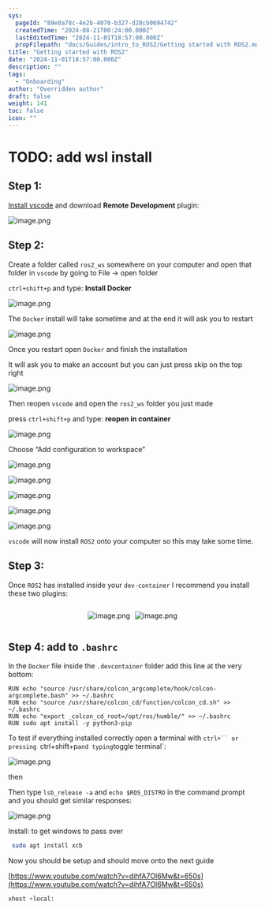 ```yaml
---
sys:
  pageId: "89e0a78c-4e2b-4070-b327-d28cb0694742"
  createdTime: "2024-08-21T00:24:00.000Z"
  lastEditedTime: "2024-11-01T18:57:00.000Z"
  propFilepath: "docs/Guides/intro_to_ROS2/Getting started with ROS2.md"
title: "Getting started with ROS2"
date: "2024-11-01T18:57:00.000Z"
description: ""
tags:
  - "Onboarding"
author: "Overridden author"
draft: false
weight: 141
toc: false
icon: ""
---
```


# TODO: add wsl install

## Step 1:

[Install vscode](https://code.visualstudio.com/download) and download **Remote Development** plugin:

![image.png](https://prod-files-secure.s3.us-west-2.amazonaws.com/d518164a-d88e-44d1-a4ee-3adb3bd8bce0/efb52993-1881-4a40-b95e-6f020334f022/image.png?X-Amz-Algorithm=AWS4-HMAC-SHA256&X-Amz-Content-Sha256=UNSIGNED-PAYLOAD&X-Amz-Credential=ASIAZI2LB4664I2BGNJP%2F20250226%2Fus-west-2%2Fs3%2Faws4_request&X-Amz-Date=20250226T140748Z&X-Amz-Expires=3600&X-Amz-Security-Token=IQoJb3JpZ2luX2VjECQaCXVzLXdlc3QtMiJHMEUCIDqQ6NAMLWWRwwOHrn8aY4c7HtOPzE4Hcps9eXx4Tlp3AiEAoGwBxT%2F2aumilvfpcVw8YE7xMVRc2th%2BQc2xrspYZ9Mq%2FwMIXRAAGgw2Mzc0MjMxODM4MDUiDOT7tBMna%2Bc5yPRmYSrcAzSFodqT%2F%2BC5skJQNQKmXi4B9INHrgRYSI3rFpnYJ2F%2BtHtqu4%2BJiFeKvuZW74iHOEccgFeckeYR1%2FPC2nDC4h8KVw9gcot4i7XhE6BiLMiZn9shWBooNOdCYngNTOwKMCT8YSZrfQc9VoEkxdiBGrPpFSdieplon%2FHQnXblZikblTMzWZuYKVFjpa1nmeFQwyfVVYBAeTI2V80MN9VcIJCRbBOkjhtJJb6eVrbm6rzewhlY9gzV%2FloknUpFmhD3APmh8ajkwU0IoYx1K%2FYWOu8umtU1etWTPnAdt%2Bo5jx2F9%2FJsHdPe9w0QgAKXDs3iDcnCVIysD7Vg9J48pUKxiSL%2BYIy7L249S8%2Bcaqrqdbd3PTt06MQ%2F%2BCVnSCHQwixK%2BHXe5I9xyoTCkkexJj32X7C1fP%2BVlsWFhQDkOIuKwFH9eTDVPEENfMkwjnQW2cSjUR8dZOhhGvmTrgTvhsgLLyBgDw2ybRpE%2BtCrvCxdn73m3Mb%2BpU0YJAnn3LgUqP63AW5nEfhFaEYJWXwaxN6FTZLG82qjNGMdg1K%2Fb25KMSSO5ND37C4p9WSiHh5K1Fr7By1BbWBLR4v1%2FvA612Fmkzy2S2vqCJxEPhiHYE4aoTbpVBB%2B0rFdqtXZbWlWMKyI%2FL0GOqUBEDoIzmU47PjKY2jXjO3upBaZ6bwRqEYY6zhrryDtkaPcS2GtuJvCmsOJWRi3n%2FScqwbBWxm%2F0TmMtpcp4uCQise2kCKclx8pzT%2FKQxKaYVqGbd6CocVFRRlJN%2Fbc%2F7MboTn8rdNBkwolVv38IjTK9wMPJiFISjVmBqkXnNoKyAp6bDPuEfBDuGo3OW87Aj%2Be2oKCSXJXdivfX04zVE1poDVnqcGI&X-Amz-Signature=9dd6e10c6d7e3867d1b262108c8f1b229f022dba2d712b332ba2f56bf4352b02&X-Amz-SignedHeaders=host&x-id=GetObject)

## Step 2:

Create a folder called `ros2_ws` somewhere on your computer and open that folder in `vscode` by going to File → open folder 

`ctrl+shift+p` and type: **Install Docker**

![image.png](https://prod-files-secure.s3.us-west-2.amazonaws.com/d518164a-d88e-44d1-a4ee-3adb3bd8bce0/2269dc0e-1cd5-47ff-bceb-c04ad9b2eab0/image.png?X-Amz-Algorithm=AWS4-HMAC-SHA256&X-Amz-Content-Sha256=UNSIGNED-PAYLOAD&X-Amz-Credential=ASIAZI2LB4664I2BGNJP%2F20250226%2Fus-west-2%2Fs3%2Faws4_request&X-Amz-Date=20250226T140748Z&X-Amz-Expires=3600&X-Amz-Security-Token=IQoJb3JpZ2luX2VjECQaCXVzLXdlc3QtMiJHMEUCIDqQ6NAMLWWRwwOHrn8aY4c7HtOPzE4Hcps9eXx4Tlp3AiEAoGwBxT%2F2aumilvfpcVw8YE7xMVRc2th%2BQc2xrspYZ9Mq%2FwMIXRAAGgw2Mzc0MjMxODM4MDUiDOT7tBMna%2Bc5yPRmYSrcAzSFodqT%2F%2BC5skJQNQKmXi4B9INHrgRYSI3rFpnYJ2F%2BtHtqu4%2BJiFeKvuZW74iHOEccgFeckeYR1%2FPC2nDC4h8KVw9gcot4i7XhE6BiLMiZn9shWBooNOdCYngNTOwKMCT8YSZrfQc9VoEkxdiBGrPpFSdieplon%2FHQnXblZikblTMzWZuYKVFjpa1nmeFQwyfVVYBAeTI2V80MN9VcIJCRbBOkjhtJJb6eVrbm6rzewhlY9gzV%2FloknUpFmhD3APmh8ajkwU0IoYx1K%2FYWOu8umtU1etWTPnAdt%2Bo5jx2F9%2FJsHdPe9w0QgAKXDs3iDcnCVIysD7Vg9J48pUKxiSL%2BYIy7L249S8%2Bcaqrqdbd3PTt06MQ%2F%2BCVnSCHQwixK%2BHXe5I9xyoTCkkexJj32X7C1fP%2BVlsWFhQDkOIuKwFH9eTDVPEENfMkwjnQW2cSjUR8dZOhhGvmTrgTvhsgLLyBgDw2ybRpE%2BtCrvCxdn73m3Mb%2BpU0YJAnn3LgUqP63AW5nEfhFaEYJWXwaxN6FTZLG82qjNGMdg1K%2Fb25KMSSO5ND37C4p9WSiHh5K1Fr7By1BbWBLR4v1%2FvA612Fmkzy2S2vqCJxEPhiHYE4aoTbpVBB%2B0rFdqtXZbWlWMKyI%2FL0GOqUBEDoIzmU47PjKY2jXjO3upBaZ6bwRqEYY6zhrryDtkaPcS2GtuJvCmsOJWRi3n%2FScqwbBWxm%2F0TmMtpcp4uCQise2kCKclx8pzT%2FKQxKaYVqGbd6CocVFRRlJN%2Fbc%2F7MboTn8rdNBkwolVv38IjTK9wMPJiFISjVmBqkXnNoKyAp6bDPuEfBDuGo3OW87Aj%2Be2oKCSXJXdivfX04zVE1poDVnqcGI&X-Amz-Signature=e7d5544a774ccea1b5b376fc39c65b212c29c33351a50f4859c7240634c2183d&X-Amz-SignedHeaders=host&x-id=GetObject)

The `Docker` install will take sometime and at the end it will ask you to restart

![image.png](https://prod-files-secure.s3.us-west-2.amazonaws.com/d518164a-d88e-44d1-a4ee-3adb3bd8bce0/ed233f78-be33-4b1f-b89c-9c346c0e961e/image.png?X-Amz-Algorithm=AWS4-HMAC-SHA256&X-Amz-Content-Sha256=UNSIGNED-PAYLOAD&X-Amz-Credential=ASIAZI2LB4664I2BGNJP%2F20250226%2Fus-west-2%2Fs3%2Faws4_request&X-Amz-Date=20250226T140748Z&X-Amz-Expires=3600&X-Amz-Security-Token=IQoJb3JpZ2luX2VjECQaCXVzLXdlc3QtMiJHMEUCIDqQ6NAMLWWRwwOHrn8aY4c7HtOPzE4Hcps9eXx4Tlp3AiEAoGwBxT%2F2aumilvfpcVw8YE7xMVRc2th%2BQc2xrspYZ9Mq%2FwMIXRAAGgw2Mzc0MjMxODM4MDUiDOT7tBMna%2Bc5yPRmYSrcAzSFodqT%2F%2BC5skJQNQKmXi4B9INHrgRYSI3rFpnYJ2F%2BtHtqu4%2BJiFeKvuZW74iHOEccgFeckeYR1%2FPC2nDC4h8KVw9gcot4i7XhE6BiLMiZn9shWBooNOdCYngNTOwKMCT8YSZrfQc9VoEkxdiBGrPpFSdieplon%2FHQnXblZikblTMzWZuYKVFjpa1nmeFQwyfVVYBAeTI2V80MN9VcIJCRbBOkjhtJJb6eVrbm6rzewhlY9gzV%2FloknUpFmhD3APmh8ajkwU0IoYx1K%2FYWOu8umtU1etWTPnAdt%2Bo5jx2F9%2FJsHdPe9w0QgAKXDs3iDcnCVIysD7Vg9J48pUKxiSL%2BYIy7L249S8%2Bcaqrqdbd3PTt06MQ%2F%2BCVnSCHQwixK%2BHXe5I9xyoTCkkexJj32X7C1fP%2BVlsWFhQDkOIuKwFH9eTDVPEENfMkwjnQW2cSjUR8dZOhhGvmTrgTvhsgLLyBgDw2ybRpE%2BtCrvCxdn73m3Mb%2BpU0YJAnn3LgUqP63AW5nEfhFaEYJWXwaxN6FTZLG82qjNGMdg1K%2Fb25KMSSO5ND37C4p9WSiHh5K1Fr7By1BbWBLR4v1%2FvA612Fmkzy2S2vqCJxEPhiHYE4aoTbpVBB%2B0rFdqtXZbWlWMKyI%2FL0GOqUBEDoIzmU47PjKY2jXjO3upBaZ6bwRqEYY6zhrryDtkaPcS2GtuJvCmsOJWRi3n%2FScqwbBWxm%2F0TmMtpcp4uCQise2kCKclx8pzT%2FKQxKaYVqGbd6CocVFRRlJN%2Fbc%2F7MboTn8rdNBkwolVv38IjTK9wMPJiFISjVmBqkXnNoKyAp6bDPuEfBDuGo3OW87Aj%2Be2oKCSXJXdivfX04zVE1poDVnqcGI&X-Amz-Signature=70ebcb3bf72cd191212bd06ceaf4e8242e87eda5386fac590822fa268c2d0808&X-Amz-SignedHeaders=host&x-id=GetObject)

Once you restart open `Docker` and finish the installation

It will ask you to make an account but you can just press skip on the top right

![image.png](https://prod-files-secure.s3.us-west-2.amazonaws.com/d518164a-d88e-44d1-a4ee-3adb3bd8bce0/21010ad9-1659-4fd9-9f59-9932a09b2a3d/image.png?X-Amz-Algorithm=AWS4-HMAC-SHA256&X-Amz-Content-Sha256=UNSIGNED-PAYLOAD&X-Amz-Credential=ASIAZI2LB4664I2BGNJP%2F20250226%2Fus-west-2%2Fs3%2Faws4_request&X-Amz-Date=20250226T140748Z&X-Amz-Expires=3600&X-Amz-Security-Token=IQoJb3JpZ2luX2VjECQaCXVzLXdlc3QtMiJHMEUCIDqQ6NAMLWWRwwOHrn8aY4c7HtOPzE4Hcps9eXx4Tlp3AiEAoGwBxT%2F2aumilvfpcVw8YE7xMVRc2th%2BQc2xrspYZ9Mq%2FwMIXRAAGgw2Mzc0MjMxODM4MDUiDOT7tBMna%2Bc5yPRmYSrcAzSFodqT%2F%2BC5skJQNQKmXi4B9INHrgRYSI3rFpnYJ2F%2BtHtqu4%2BJiFeKvuZW74iHOEccgFeckeYR1%2FPC2nDC4h8KVw9gcot4i7XhE6BiLMiZn9shWBooNOdCYngNTOwKMCT8YSZrfQc9VoEkxdiBGrPpFSdieplon%2FHQnXblZikblTMzWZuYKVFjpa1nmeFQwyfVVYBAeTI2V80MN9VcIJCRbBOkjhtJJb6eVrbm6rzewhlY9gzV%2FloknUpFmhD3APmh8ajkwU0IoYx1K%2FYWOu8umtU1etWTPnAdt%2Bo5jx2F9%2FJsHdPe9w0QgAKXDs3iDcnCVIysD7Vg9J48pUKxiSL%2BYIy7L249S8%2Bcaqrqdbd3PTt06MQ%2F%2BCVnSCHQwixK%2BHXe5I9xyoTCkkexJj32X7C1fP%2BVlsWFhQDkOIuKwFH9eTDVPEENfMkwjnQW2cSjUR8dZOhhGvmTrgTvhsgLLyBgDw2ybRpE%2BtCrvCxdn73m3Mb%2BpU0YJAnn3LgUqP63AW5nEfhFaEYJWXwaxN6FTZLG82qjNGMdg1K%2Fb25KMSSO5ND37C4p9WSiHh5K1Fr7By1BbWBLR4v1%2FvA612Fmkzy2S2vqCJxEPhiHYE4aoTbpVBB%2B0rFdqtXZbWlWMKyI%2FL0GOqUBEDoIzmU47PjKY2jXjO3upBaZ6bwRqEYY6zhrryDtkaPcS2GtuJvCmsOJWRi3n%2FScqwbBWxm%2F0TmMtpcp4uCQise2kCKclx8pzT%2FKQxKaYVqGbd6CocVFRRlJN%2Fbc%2F7MboTn8rdNBkwolVv38IjTK9wMPJiFISjVmBqkXnNoKyAp6bDPuEfBDuGo3OW87Aj%2Be2oKCSXJXdivfX04zVE1poDVnqcGI&X-Amz-Signature=861ffdb2354ad4190077e063b8a94b105cd415ec018f7160414b4aaa09adc7f3&X-Amz-SignedHeaders=host&x-id=GetObject)

Then reopen `vscode` and open the `ros2_ws` folder you just made

press `ctrl+shift+p` and type: **reopen in container**

![image.png](https://prod-files-secure.s3.us-west-2.amazonaws.com/d518164a-d88e-44d1-a4ee-3adb3bd8bce0/4e93b8c2-41ad-488c-8095-c74205196118/image.png?X-Amz-Algorithm=AWS4-HMAC-SHA256&X-Amz-Content-Sha256=UNSIGNED-PAYLOAD&X-Amz-Credential=ASIAZI2LB4664I2BGNJP%2F20250226%2Fus-west-2%2Fs3%2Faws4_request&X-Amz-Date=20250226T140748Z&X-Amz-Expires=3600&X-Amz-Security-Token=IQoJb3JpZ2luX2VjECQaCXVzLXdlc3QtMiJHMEUCIDqQ6NAMLWWRwwOHrn8aY4c7HtOPzE4Hcps9eXx4Tlp3AiEAoGwBxT%2F2aumilvfpcVw8YE7xMVRc2th%2BQc2xrspYZ9Mq%2FwMIXRAAGgw2Mzc0MjMxODM4MDUiDOT7tBMna%2Bc5yPRmYSrcAzSFodqT%2F%2BC5skJQNQKmXi4B9INHrgRYSI3rFpnYJ2F%2BtHtqu4%2BJiFeKvuZW74iHOEccgFeckeYR1%2FPC2nDC4h8KVw9gcot4i7XhE6BiLMiZn9shWBooNOdCYngNTOwKMCT8YSZrfQc9VoEkxdiBGrPpFSdieplon%2FHQnXblZikblTMzWZuYKVFjpa1nmeFQwyfVVYBAeTI2V80MN9VcIJCRbBOkjhtJJb6eVrbm6rzewhlY9gzV%2FloknUpFmhD3APmh8ajkwU0IoYx1K%2FYWOu8umtU1etWTPnAdt%2Bo5jx2F9%2FJsHdPe9w0QgAKXDs3iDcnCVIysD7Vg9J48pUKxiSL%2BYIy7L249S8%2Bcaqrqdbd3PTt06MQ%2F%2BCVnSCHQwixK%2BHXe5I9xyoTCkkexJj32X7C1fP%2BVlsWFhQDkOIuKwFH9eTDVPEENfMkwjnQW2cSjUR8dZOhhGvmTrgTvhsgLLyBgDw2ybRpE%2BtCrvCxdn73m3Mb%2BpU0YJAnn3LgUqP63AW5nEfhFaEYJWXwaxN6FTZLG82qjNGMdg1K%2Fb25KMSSO5ND37C4p9WSiHh5K1Fr7By1BbWBLR4v1%2FvA612Fmkzy2S2vqCJxEPhiHYE4aoTbpVBB%2B0rFdqtXZbWlWMKyI%2FL0GOqUBEDoIzmU47PjKY2jXjO3upBaZ6bwRqEYY6zhrryDtkaPcS2GtuJvCmsOJWRi3n%2FScqwbBWxm%2F0TmMtpcp4uCQise2kCKclx8pzT%2FKQxKaYVqGbd6CocVFRRlJN%2Fbc%2F7MboTn8rdNBkwolVv38IjTK9wMPJiFISjVmBqkXnNoKyAp6bDPuEfBDuGo3OW87Aj%2Be2oKCSXJXdivfX04zVE1poDVnqcGI&X-Amz-Signature=f0eb8ba225f52be3332e02a29f187c08f61f0b6aa8e4a531bad7dbede95deb16&X-Amz-SignedHeaders=host&x-id=GetObject)

Choose “Add configuration to workspace”

![image.png](https://prod-files-secure.s3.us-west-2.amazonaws.com/d518164a-d88e-44d1-a4ee-3adb3bd8bce0/9560b282-5060-4989-ba37-97e7b2c22476/image.png?X-Amz-Algorithm=AWS4-HMAC-SHA256&X-Amz-Content-Sha256=UNSIGNED-PAYLOAD&X-Amz-Credential=ASIAZI2LB4664I2BGNJP%2F20250226%2Fus-west-2%2Fs3%2Faws4_request&X-Amz-Date=20250226T140748Z&X-Amz-Expires=3600&X-Amz-Security-Token=IQoJb3JpZ2luX2VjECQaCXVzLXdlc3QtMiJHMEUCIDqQ6NAMLWWRwwOHrn8aY4c7HtOPzE4Hcps9eXx4Tlp3AiEAoGwBxT%2F2aumilvfpcVw8YE7xMVRc2th%2BQc2xrspYZ9Mq%2FwMIXRAAGgw2Mzc0MjMxODM4MDUiDOT7tBMna%2Bc5yPRmYSrcAzSFodqT%2F%2BC5skJQNQKmXi4B9INHrgRYSI3rFpnYJ2F%2BtHtqu4%2BJiFeKvuZW74iHOEccgFeckeYR1%2FPC2nDC4h8KVw9gcot4i7XhE6BiLMiZn9shWBooNOdCYngNTOwKMCT8YSZrfQc9VoEkxdiBGrPpFSdieplon%2FHQnXblZikblTMzWZuYKVFjpa1nmeFQwyfVVYBAeTI2V80MN9VcIJCRbBOkjhtJJb6eVrbm6rzewhlY9gzV%2FloknUpFmhD3APmh8ajkwU0IoYx1K%2FYWOu8umtU1etWTPnAdt%2Bo5jx2F9%2FJsHdPe9w0QgAKXDs3iDcnCVIysD7Vg9J48pUKxiSL%2BYIy7L249S8%2Bcaqrqdbd3PTt06MQ%2F%2BCVnSCHQwixK%2BHXe5I9xyoTCkkexJj32X7C1fP%2BVlsWFhQDkOIuKwFH9eTDVPEENfMkwjnQW2cSjUR8dZOhhGvmTrgTvhsgLLyBgDw2ybRpE%2BtCrvCxdn73m3Mb%2BpU0YJAnn3LgUqP63AW5nEfhFaEYJWXwaxN6FTZLG82qjNGMdg1K%2Fb25KMSSO5ND37C4p9WSiHh5K1Fr7By1BbWBLR4v1%2FvA612Fmkzy2S2vqCJxEPhiHYE4aoTbpVBB%2B0rFdqtXZbWlWMKyI%2FL0GOqUBEDoIzmU47PjKY2jXjO3upBaZ6bwRqEYY6zhrryDtkaPcS2GtuJvCmsOJWRi3n%2FScqwbBWxm%2F0TmMtpcp4uCQise2kCKclx8pzT%2FKQxKaYVqGbd6CocVFRRlJN%2Fbc%2F7MboTn8rdNBkwolVv38IjTK9wMPJiFISjVmBqkXnNoKyAp6bDPuEfBDuGo3OW87Aj%2Be2oKCSXJXdivfX04zVE1poDVnqcGI&X-Amz-Signature=d66db0e0cf6ff1a427cbf027b5dd1ab0312b9a5950640fd35dd061592390b02a&X-Amz-SignedHeaders=host&x-id=GetObject)

![image.png](https://prod-files-secure.s3.us-west-2.amazonaws.com/d518164a-d88e-44d1-a4ee-3adb3bd8bce0/2ee63f81-886b-48e8-a553-dc6e5eac99e4/image.png?X-Amz-Algorithm=AWS4-HMAC-SHA256&X-Amz-Content-Sha256=UNSIGNED-PAYLOAD&X-Amz-Credential=ASIAZI2LB4664I2BGNJP%2F20250226%2Fus-west-2%2Fs3%2Faws4_request&X-Amz-Date=20250226T140748Z&X-Amz-Expires=3600&X-Amz-Security-Token=IQoJb3JpZ2luX2VjECQaCXVzLXdlc3QtMiJHMEUCIDqQ6NAMLWWRwwOHrn8aY4c7HtOPzE4Hcps9eXx4Tlp3AiEAoGwBxT%2F2aumilvfpcVw8YE7xMVRc2th%2BQc2xrspYZ9Mq%2FwMIXRAAGgw2Mzc0MjMxODM4MDUiDOT7tBMna%2Bc5yPRmYSrcAzSFodqT%2F%2BC5skJQNQKmXi4B9INHrgRYSI3rFpnYJ2F%2BtHtqu4%2BJiFeKvuZW74iHOEccgFeckeYR1%2FPC2nDC4h8KVw9gcot4i7XhE6BiLMiZn9shWBooNOdCYngNTOwKMCT8YSZrfQc9VoEkxdiBGrPpFSdieplon%2FHQnXblZikblTMzWZuYKVFjpa1nmeFQwyfVVYBAeTI2V80MN9VcIJCRbBOkjhtJJb6eVrbm6rzewhlY9gzV%2FloknUpFmhD3APmh8ajkwU0IoYx1K%2FYWOu8umtU1etWTPnAdt%2Bo5jx2F9%2FJsHdPe9w0QgAKXDs3iDcnCVIysD7Vg9J48pUKxiSL%2BYIy7L249S8%2Bcaqrqdbd3PTt06MQ%2F%2BCVnSCHQwixK%2BHXe5I9xyoTCkkexJj32X7C1fP%2BVlsWFhQDkOIuKwFH9eTDVPEENfMkwjnQW2cSjUR8dZOhhGvmTrgTvhsgLLyBgDw2ybRpE%2BtCrvCxdn73m3Mb%2BpU0YJAnn3LgUqP63AW5nEfhFaEYJWXwaxN6FTZLG82qjNGMdg1K%2Fb25KMSSO5ND37C4p9WSiHh5K1Fr7By1BbWBLR4v1%2FvA612Fmkzy2S2vqCJxEPhiHYE4aoTbpVBB%2B0rFdqtXZbWlWMKyI%2FL0GOqUBEDoIzmU47PjKY2jXjO3upBaZ6bwRqEYY6zhrryDtkaPcS2GtuJvCmsOJWRi3n%2FScqwbBWxm%2F0TmMtpcp4uCQise2kCKclx8pzT%2FKQxKaYVqGbd6CocVFRRlJN%2Fbc%2F7MboTn8rdNBkwolVv38IjTK9wMPJiFISjVmBqkXnNoKyAp6bDPuEfBDuGo3OW87Aj%2Be2oKCSXJXdivfX04zVE1poDVnqcGI&X-Amz-Signature=9e38f30c72f1dcf85b91e0d5f2971e3e0864386b06940559aef59fd48e540a88&X-Amz-SignedHeaders=host&x-id=GetObject)

![image.png](https://prod-files-secure.s3.us-west-2.amazonaws.com/d518164a-d88e-44d1-a4ee-3adb3bd8bce0/ae1580b2-b048-407e-aed9-b584224a7a04/image.png?X-Amz-Algorithm=AWS4-HMAC-SHA256&X-Amz-Content-Sha256=UNSIGNED-PAYLOAD&X-Amz-Credential=ASIAZI2LB4664I2BGNJP%2F20250226%2Fus-west-2%2Fs3%2Faws4_request&X-Amz-Date=20250226T140748Z&X-Amz-Expires=3600&X-Amz-Security-Token=IQoJb3JpZ2luX2VjECQaCXVzLXdlc3QtMiJHMEUCIDqQ6NAMLWWRwwOHrn8aY4c7HtOPzE4Hcps9eXx4Tlp3AiEAoGwBxT%2F2aumilvfpcVw8YE7xMVRc2th%2BQc2xrspYZ9Mq%2FwMIXRAAGgw2Mzc0MjMxODM4MDUiDOT7tBMna%2Bc5yPRmYSrcAzSFodqT%2F%2BC5skJQNQKmXi4B9INHrgRYSI3rFpnYJ2F%2BtHtqu4%2BJiFeKvuZW74iHOEccgFeckeYR1%2FPC2nDC4h8KVw9gcot4i7XhE6BiLMiZn9shWBooNOdCYngNTOwKMCT8YSZrfQc9VoEkxdiBGrPpFSdieplon%2FHQnXblZikblTMzWZuYKVFjpa1nmeFQwyfVVYBAeTI2V80MN9VcIJCRbBOkjhtJJb6eVrbm6rzewhlY9gzV%2FloknUpFmhD3APmh8ajkwU0IoYx1K%2FYWOu8umtU1etWTPnAdt%2Bo5jx2F9%2FJsHdPe9w0QgAKXDs3iDcnCVIysD7Vg9J48pUKxiSL%2BYIy7L249S8%2Bcaqrqdbd3PTt06MQ%2F%2BCVnSCHQwixK%2BHXe5I9xyoTCkkexJj32X7C1fP%2BVlsWFhQDkOIuKwFH9eTDVPEENfMkwjnQW2cSjUR8dZOhhGvmTrgTvhsgLLyBgDw2ybRpE%2BtCrvCxdn73m3Mb%2BpU0YJAnn3LgUqP63AW5nEfhFaEYJWXwaxN6FTZLG82qjNGMdg1K%2Fb25KMSSO5ND37C4p9WSiHh5K1Fr7By1BbWBLR4v1%2FvA612Fmkzy2S2vqCJxEPhiHYE4aoTbpVBB%2B0rFdqtXZbWlWMKyI%2FL0GOqUBEDoIzmU47PjKY2jXjO3upBaZ6bwRqEYY6zhrryDtkaPcS2GtuJvCmsOJWRi3n%2FScqwbBWxm%2F0TmMtpcp4uCQise2kCKclx8pzT%2FKQxKaYVqGbd6CocVFRRlJN%2Fbc%2F7MboTn8rdNBkwolVv38IjTK9wMPJiFISjVmBqkXnNoKyAp6bDPuEfBDuGo3OW87Aj%2Be2oKCSXJXdivfX04zVE1poDVnqcGI&X-Amz-Signature=67b10829b13423fa069dd2dc65bbf4b6cd7f31c1a38c4e62444014dc8c547dc1&X-Amz-SignedHeaders=host&x-id=GetObject)

![image.png](https://prod-files-secure.s3.us-west-2.amazonaws.com/d518164a-d88e-44d1-a4ee-3adb3bd8bce0/53255b28-f75e-430f-b9e3-c0ac8577e42b/image.png?X-Amz-Algorithm=AWS4-HMAC-SHA256&X-Amz-Content-Sha256=UNSIGNED-PAYLOAD&X-Amz-Credential=ASIAZI2LB4664I2BGNJP%2F20250226%2Fus-west-2%2Fs3%2Faws4_request&X-Amz-Date=20250226T140748Z&X-Amz-Expires=3600&X-Amz-Security-Token=IQoJb3JpZ2luX2VjECQaCXVzLXdlc3QtMiJHMEUCIDqQ6NAMLWWRwwOHrn8aY4c7HtOPzE4Hcps9eXx4Tlp3AiEAoGwBxT%2F2aumilvfpcVw8YE7xMVRc2th%2BQc2xrspYZ9Mq%2FwMIXRAAGgw2Mzc0MjMxODM4MDUiDOT7tBMna%2Bc5yPRmYSrcAzSFodqT%2F%2BC5skJQNQKmXi4B9INHrgRYSI3rFpnYJ2F%2BtHtqu4%2BJiFeKvuZW74iHOEccgFeckeYR1%2FPC2nDC4h8KVw9gcot4i7XhE6BiLMiZn9shWBooNOdCYngNTOwKMCT8YSZrfQc9VoEkxdiBGrPpFSdieplon%2FHQnXblZikblTMzWZuYKVFjpa1nmeFQwyfVVYBAeTI2V80MN9VcIJCRbBOkjhtJJb6eVrbm6rzewhlY9gzV%2FloknUpFmhD3APmh8ajkwU0IoYx1K%2FYWOu8umtU1etWTPnAdt%2Bo5jx2F9%2FJsHdPe9w0QgAKXDs3iDcnCVIysD7Vg9J48pUKxiSL%2BYIy7L249S8%2Bcaqrqdbd3PTt06MQ%2F%2BCVnSCHQwixK%2BHXe5I9xyoTCkkexJj32X7C1fP%2BVlsWFhQDkOIuKwFH9eTDVPEENfMkwjnQW2cSjUR8dZOhhGvmTrgTvhsgLLyBgDw2ybRpE%2BtCrvCxdn73m3Mb%2BpU0YJAnn3LgUqP63AW5nEfhFaEYJWXwaxN6FTZLG82qjNGMdg1K%2Fb25KMSSO5ND37C4p9WSiHh5K1Fr7By1BbWBLR4v1%2FvA612Fmkzy2S2vqCJxEPhiHYE4aoTbpVBB%2B0rFdqtXZbWlWMKyI%2FL0GOqUBEDoIzmU47PjKY2jXjO3upBaZ6bwRqEYY6zhrryDtkaPcS2GtuJvCmsOJWRi3n%2FScqwbBWxm%2F0TmMtpcp4uCQise2kCKclx8pzT%2FKQxKaYVqGbd6CocVFRRlJN%2Fbc%2F7MboTn8rdNBkwolVv38IjTK9wMPJiFISjVmBqkXnNoKyAp6bDPuEfBDuGo3OW87Aj%2Be2oKCSXJXdivfX04zVE1poDVnqcGI&X-Amz-Signature=5713d6f3e5680c9b990ebc1ae70c75badb03b8e2b36dec0d4a3264735325a018&X-Amz-SignedHeaders=host&x-id=GetObject)

![image.png](https://prod-files-secure.s3.us-west-2.amazonaws.com/d518164a-d88e-44d1-a4ee-3adb3bd8bce0/7c562767-5af9-4ffb-97d1-327bcdf4ee00/image.png?X-Amz-Algorithm=AWS4-HMAC-SHA256&X-Amz-Content-Sha256=UNSIGNED-PAYLOAD&X-Amz-Credential=ASIAZI2LB4664I2BGNJP%2F20250226%2Fus-west-2%2Fs3%2Faws4_request&X-Amz-Date=20250226T140748Z&X-Amz-Expires=3600&X-Amz-Security-Token=IQoJb3JpZ2luX2VjECQaCXVzLXdlc3QtMiJHMEUCIDqQ6NAMLWWRwwOHrn8aY4c7HtOPzE4Hcps9eXx4Tlp3AiEAoGwBxT%2F2aumilvfpcVw8YE7xMVRc2th%2BQc2xrspYZ9Mq%2FwMIXRAAGgw2Mzc0MjMxODM4MDUiDOT7tBMna%2Bc5yPRmYSrcAzSFodqT%2F%2BC5skJQNQKmXi4B9INHrgRYSI3rFpnYJ2F%2BtHtqu4%2BJiFeKvuZW74iHOEccgFeckeYR1%2FPC2nDC4h8KVw9gcot4i7XhE6BiLMiZn9shWBooNOdCYngNTOwKMCT8YSZrfQc9VoEkxdiBGrPpFSdieplon%2FHQnXblZikblTMzWZuYKVFjpa1nmeFQwyfVVYBAeTI2V80MN9VcIJCRbBOkjhtJJb6eVrbm6rzewhlY9gzV%2FloknUpFmhD3APmh8ajkwU0IoYx1K%2FYWOu8umtU1etWTPnAdt%2Bo5jx2F9%2FJsHdPe9w0QgAKXDs3iDcnCVIysD7Vg9J48pUKxiSL%2BYIy7L249S8%2Bcaqrqdbd3PTt06MQ%2F%2BCVnSCHQwixK%2BHXe5I9xyoTCkkexJj32X7C1fP%2BVlsWFhQDkOIuKwFH9eTDVPEENfMkwjnQW2cSjUR8dZOhhGvmTrgTvhsgLLyBgDw2ybRpE%2BtCrvCxdn73m3Mb%2BpU0YJAnn3LgUqP63AW5nEfhFaEYJWXwaxN6FTZLG82qjNGMdg1K%2Fb25KMSSO5ND37C4p9WSiHh5K1Fr7By1BbWBLR4v1%2FvA612Fmkzy2S2vqCJxEPhiHYE4aoTbpVBB%2B0rFdqtXZbWlWMKyI%2FL0GOqUBEDoIzmU47PjKY2jXjO3upBaZ6bwRqEYY6zhrryDtkaPcS2GtuJvCmsOJWRi3n%2FScqwbBWxm%2F0TmMtpcp4uCQise2kCKclx8pzT%2FKQxKaYVqGbd6CocVFRRlJN%2Fbc%2F7MboTn8rdNBkwolVv38IjTK9wMPJiFISjVmBqkXnNoKyAp6bDPuEfBDuGo3OW87Aj%2Be2oKCSXJXdivfX04zVE1poDVnqcGI&X-Amz-Signature=5c0c18fb38ae3d73270505cb579cf4c00d02f3896753d3c7a378dd7ad913b331&X-Amz-SignedHeaders=host&x-id=GetObject)

`vscode` will now install `ROS2` onto your computer so this may take some time.

## Step 3:

Once `ROS2` has installed inside your `dev-container` I recommend you install these two plugins:

<div style="display: flex;flex-direction: row; column-gap:10px; max-width: 630px;justify-content: center;">
<div>

![image.png](https://prod-files-secure.s3.us-west-2.amazonaws.com/d518164a-d88e-44d1-a4ee-3adb3bd8bce0/3fc3d550-5a54-4ba1-ba6b-faa01cdb7369/image.png?X-Amz-Algorithm=AWS4-HMAC-SHA256&X-Amz-Content-Sha256=UNSIGNED-PAYLOAD&X-Amz-Credential=ASIAZI2LB466WDKLDXI4%2F20250226%2Fus-west-2%2Fs3%2Faws4_request&X-Amz-Date=20250226T140752Z&X-Amz-Expires=3600&X-Amz-Security-Token=IQoJb3JpZ2luX2VjECQaCXVzLXdlc3QtMiJHMEUCIQCZuXFcawuWobdoZJpERUh9JVHqM44Cey99zzszv1%2B2AwIgKetAC3od3E4H3BmM%2BNsRiR5XssQHfZJdda1UGXCHX7Yq%2FwMIXRAAGgw2Mzc0MjMxODM4MDUiDNg2%2F9%2BuKMtBKDvwEircA7228W0RL7bvpEOZYZdDvU479kJ%2BEcyJfbS5MD5P%2BYkOg4F7qN6JcqxRZQkhxtd27P2yzKV3UwiR1f%2F6W1YEmXjAgwztgSC1iZGg8x1pus%2B9hyknP2yPNHKrXWH%2FH%2FIpitXTEajQdcLoYIoSEkTd%2F1Iw8XS46BlFhLSMMK5Uem9ed46IS212R5EJTVA9OvQeQBRpmz1ao%2FTY0avVBQN6P0g7p%2FZ3XJMHVKAa2mubwjOO60QDQ7vKHZkUrgL9lb4C84FfqUlATVf03eJEIWNXdJzDVAEGcm8u2Z00MXS0s9d7VuACFRAaqOvG8cgCEmOifi8rirVyvg4VyPe%2B4jNIVD%2Bn0wMvvcW%2BwNqRssohYP8jKaw8lptYr6GBv6VrbSVFBTV12dMCZaCiIny9XGOPsXirs6fCZkC1tHl8vXrYCzpFvmBDOhXKbbpdTZtJ8p%2Ftm6uHRy5EOxT1zr%2BKeRTKTHes2HpcuMWn6JbCy6VaYoyZEzDgwTuo5Jw9S23jHiUjCHgSAr6dtSXtoEGSjoPLyokh1J5YAn9VdiBzQTNxsIksjg8YMVAJw7aGv%2BClqEubQ0QAYBzgUt1RUernCRBWay7q81%2B3vkapQyflVUqA7y4r88RX86e8dcwM7wRvMO2H%2FL0GOqUBVC%2Fec%2BGBqmymqVu0XHzEHUGeKRlOL7ttMfhOt0rrPi8THKesg2%2BkMuxHMBkDq5GS%2FZwb1uWzSRbMnRGB8%2Bg%2BoPRxQvUkJM%2BQAe5EMAxrZryIBhb4EhPBjqNXnXpr34n4f9V1oPbOPYkHwz%2F1B8osZBmb%2F4IRxbKohHZb1lFTx%2F4Iu0PK9PX0qtJMi7GqbJfl6RjC9Eikiq7sgNlwSwu8waaE4hu6&X-Amz-Signature=9454b92633bff70d7a9fdaa6419bd2cab2bc570ff6808d46779d7eadc92af6fe&X-Amz-SignedHeaders=host&x-id=GetObject)

</div>
<div>

![image.png](https://prod-files-secure.s3.us-west-2.amazonaws.com/d518164a-d88e-44d1-a4ee-3adb3bd8bce0/d994cc66-13c2-4093-a5a3-f84cf4601a82/image.png?X-Amz-Algorithm=AWS4-HMAC-SHA256&X-Amz-Content-Sha256=UNSIGNED-PAYLOAD&X-Amz-Credential=ASIAZI2LB4665ZBII2YH%2F20250226%2Fus-west-2%2Fs3%2Faws4_request&X-Amz-Date=20250226T140753Z&X-Amz-Expires=3600&X-Amz-Security-Token=IQoJb3JpZ2luX2VjECQaCXVzLXdlc3QtMiJIMEYCIQDUh3%2FqsHwiD3t44hQOM%2B2c1bdzkTZyf210V9enH0W%2F4gIhAKZJsXWzdjt%2B6aIG4IxjOel8xR9gcvkuHLvCWoI3qJdMKv8DCF0QABoMNjM3NDIzMTgzODA1IgzgEKSJL8SvSizB%2B%2Bkq3APFxjiKz9s3mClRA6mo9CTCYM41veninkidZp%2FVymkkmwd14VoV1gek8hiP05VA%2FAIqwrjNfgYO%2BNw%2BJUDI23aEdn5NjL12uR%2Beg6Ag2jFZcqhJvFAfwakLaEEAbi%2BN%2BLoR3o9HU1M%2BRRUjXYjAxzm53DCUesgc6O%2FZQdb5coKGPJ3ePlhUlCOH0EkLyJvT%2B4sle5eNiJtfeUlPL0hjy1ZxUBYyapxb6UW3S4VMVm%2BTQOJqT4f9nAFp6s4BAwlSyCN4NF6F6C%2BzvqGTbM64hParBRtymKC6NMJQPoJQS3fO8B89trFuOnAfp7bcRTJNKV2g%2FzefMZd67lNw5UsYtjNyqnaPPYevz1YxUjIGoEN3gJUu%2BFuUCPTQFljCQkFFQT1cPYWOUXCHPpsDk0VTdP5a3yMOsNVszTxlNV0x04v0vpb4FScxnyY%2BxV1tjm81voK6Gk36Ul1XkSgGVhQAhuLj0K2aECHKauzjBVnwDc7R11OnD59ddIK0mzTwPpnGYg0ys4B8UhUroe2fqtG9SW5xIO2yPJvIcGBmPlpwECN1k%2FkORmDau1Pgds7gF%2Fg1Pwulhk1EYxUMvv%2BaaKWB3mUVvFAy1owZrtTqLiLUlu2b2ultHZrQBMln3bE6fzD%2Bh%2Fy9BjqkASgSG5eECZ8S6SrH04Oaepb2WInGqiuarB0lr9omVFquQAkNnumi6hJFurX9vGdYE7MKK0xRoJ0w6wwuRXPap%2B7K8BXgFmxxCxsj6CEfFF9KZKuDpsqGtzWs8904FO9s7T%2B1CjvRD5IvhMMPJ1J%2Bi%2BVCeESN31a5uQ%2FLEA8jIWzxO8Tq5XEUjGOl1iLQmT3yjCfkLLJTchwTK4YHnxJnQRqSlJdK&X-Amz-Signature=91cfa7417becc18e576c989130910b185eaaf4928e8b95945a405a02732a5bdd&X-Amz-SignedHeaders=host&x-id=GetObject)

</div>
</div>

## Step 4: add to `.bashrc`

In the `Docker` file inside the `.devcontainer` folder add this line at the very bottom: 

```docker
RUN echo "source /usr/share/colcon_argcomplete/hook/colcon-argcomplete.bash" >> ~/.bashrc
RUN echo "source /usr/share/colcon_cd/function/colcon_cd.sh" >> ~/.bashrc
RUN echo "export _colcon_cd_root=/opt/ros/humble/" >> ~/.bashrc
RUN sudo apt install -y python3-pip 
```

To test if everything installed correctly open a terminal with `ctrl+`` or pressing `ctrl+shift+p` and typing `toggle terminal`:

![image.png](https://prod-files-secure.s3.us-west-2.amazonaws.com/d518164a-d88e-44d1-a4ee-3adb3bd8bce0/6a4943d8-b04e-4c02-9a58-775f3384d1a5/image.png?X-Amz-Algorithm=AWS4-HMAC-SHA256&X-Amz-Content-Sha256=UNSIGNED-PAYLOAD&X-Amz-Credential=ASIAZI2LB4664I2BGNJP%2F20250226%2Fus-west-2%2Fs3%2Faws4_request&X-Amz-Date=20250226T140748Z&X-Amz-Expires=3600&X-Amz-Security-Token=IQoJb3JpZ2luX2VjECQaCXVzLXdlc3QtMiJHMEUCIDqQ6NAMLWWRwwOHrn8aY4c7HtOPzE4Hcps9eXx4Tlp3AiEAoGwBxT%2F2aumilvfpcVw8YE7xMVRc2th%2BQc2xrspYZ9Mq%2FwMIXRAAGgw2Mzc0MjMxODM4MDUiDOT7tBMna%2Bc5yPRmYSrcAzSFodqT%2F%2BC5skJQNQKmXi4B9INHrgRYSI3rFpnYJ2F%2BtHtqu4%2BJiFeKvuZW74iHOEccgFeckeYR1%2FPC2nDC4h8KVw9gcot4i7XhE6BiLMiZn9shWBooNOdCYngNTOwKMCT8YSZrfQc9VoEkxdiBGrPpFSdieplon%2FHQnXblZikblTMzWZuYKVFjpa1nmeFQwyfVVYBAeTI2V80MN9VcIJCRbBOkjhtJJb6eVrbm6rzewhlY9gzV%2FloknUpFmhD3APmh8ajkwU0IoYx1K%2FYWOu8umtU1etWTPnAdt%2Bo5jx2F9%2FJsHdPe9w0QgAKXDs3iDcnCVIysD7Vg9J48pUKxiSL%2BYIy7L249S8%2Bcaqrqdbd3PTt06MQ%2F%2BCVnSCHQwixK%2BHXe5I9xyoTCkkexJj32X7C1fP%2BVlsWFhQDkOIuKwFH9eTDVPEENfMkwjnQW2cSjUR8dZOhhGvmTrgTvhsgLLyBgDw2ybRpE%2BtCrvCxdn73m3Mb%2BpU0YJAnn3LgUqP63AW5nEfhFaEYJWXwaxN6FTZLG82qjNGMdg1K%2Fb25KMSSO5ND37C4p9WSiHh5K1Fr7By1BbWBLR4v1%2FvA612Fmkzy2S2vqCJxEPhiHYE4aoTbpVBB%2B0rFdqtXZbWlWMKyI%2FL0GOqUBEDoIzmU47PjKY2jXjO3upBaZ6bwRqEYY6zhrryDtkaPcS2GtuJvCmsOJWRi3n%2FScqwbBWxm%2F0TmMtpcp4uCQise2kCKclx8pzT%2FKQxKaYVqGbd6CocVFRRlJN%2Fbc%2F7MboTn8rdNBkwolVv38IjTK9wMPJiFISjVmBqkXnNoKyAp6bDPuEfBDuGo3OW87Aj%2Be2oKCSXJXdivfX04zVE1poDVnqcGI&X-Amz-Signature=284a5d1ccc6b32801c816828b7a6ae79c07cb873cbc2d6d3b0f5dda537694d79&X-Amz-SignedHeaders=host&x-id=GetObject)

then 

Then type `lsb_release -a` and `echo $ROS_DISTRO` in the command prompt and you should get similar responses:

![image.png](https://prod-files-secure.s3.us-west-2.amazonaws.com/d518164a-d88e-44d1-a4ee-3adb3bd8bce0/3e635dec-a805-4e85-8b9e-d000e5b71a4e/image.png?X-Amz-Algorithm=AWS4-HMAC-SHA256&X-Amz-Content-Sha256=UNSIGNED-PAYLOAD&X-Amz-Credential=ASIAZI2LB4664I2BGNJP%2F20250226%2Fus-west-2%2Fs3%2Faws4_request&X-Amz-Date=20250226T140748Z&X-Amz-Expires=3600&X-Amz-Security-Token=IQoJb3JpZ2luX2VjECQaCXVzLXdlc3QtMiJHMEUCIDqQ6NAMLWWRwwOHrn8aY4c7HtOPzE4Hcps9eXx4Tlp3AiEAoGwBxT%2F2aumilvfpcVw8YE7xMVRc2th%2BQc2xrspYZ9Mq%2FwMIXRAAGgw2Mzc0MjMxODM4MDUiDOT7tBMna%2Bc5yPRmYSrcAzSFodqT%2F%2BC5skJQNQKmXi4B9INHrgRYSI3rFpnYJ2F%2BtHtqu4%2BJiFeKvuZW74iHOEccgFeckeYR1%2FPC2nDC4h8KVw9gcot4i7XhE6BiLMiZn9shWBooNOdCYngNTOwKMCT8YSZrfQc9VoEkxdiBGrPpFSdieplon%2FHQnXblZikblTMzWZuYKVFjpa1nmeFQwyfVVYBAeTI2V80MN9VcIJCRbBOkjhtJJb6eVrbm6rzewhlY9gzV%2FloknUpFmhD3APmh8ajkwU0IoYx1K%2FYWOu8umtU1etWTPnAdt%2Bo5jx2F9%2FJsHdPe9w0QgAKXDs3iDcnCVIysD7Vg9J48pUKxiSL%2BYIy7L249S8%2Bcaqrqdbd3PTt06MQ%2F%2BCVnSCHQwixK%2BHXe5I9xyoTCkkexJj32X7C1fP%2BVlsWFhQDkOIuKwFH9eTDVPEENfMkwjnQW2cSjUR8dZOhhGvmTrgTvhsgLLyBgDw2ybRpE%2BtCrvCxdn73m3Mb%2BpU0YJAnn3LgUqP63AW5nEfhFaEYJWXwaxN6FTZLG82qjNGMdg1K%2Fb25KMSSO5ND37C4p9WSiHh5K1Fr7By1BbWBLR4v1%2FvA612Fmkzy2S2vqCJxEPhiHYE4aoTbpVBB%2B0rFdqtXZbWlWMKyI%2FL0GOqUBEDoIzmU47PjKY2jXjO3upBaZ6bwRqEYY6zhrryDtkaPcS2GtuJvCmsOJWRi3n%2FScqwbBWxm%2F0TmMtpcp4uCQise2kCKclx8pzT%2FKQxKaYVqGbd6CocVFRRlJN%2Fbc%2F7MboTn8rdNBkwolVv38IjTK9wMPJiFISjVmBqkXnNoKyAp6bDPuEfBDuGo3OW87Aj%2Be2oKCSXJXdivfX04zVE1poDVnqcGI&X-Amz-Signature=6b37964ce82252059df9c79c93638c68781a5e2a5964e33f1cc61027869126d0&X-Amz-SignedHeaders=host&x-id=GetObject)

Install:  to get windows to pass over

```bash
 sudo apt install xcb
```

Now you should be setup and should move onto the next guide 

[https://www.youtube.com/watch?v=dihfA7Ol6Mw&t=650s](https://www.youtube.com/watch?v=dihfA7Ol6Mw&t=650s)

```python
xhost +local:
```
